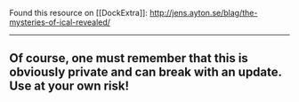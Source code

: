 Found this resource on [[DockExtra]]: http://jens.ayton.se/blag/the-mysteries-of-ical-revealed/

----
Of course, one must remember that this is obviously private and can break with an update. Use at your own risk!
----